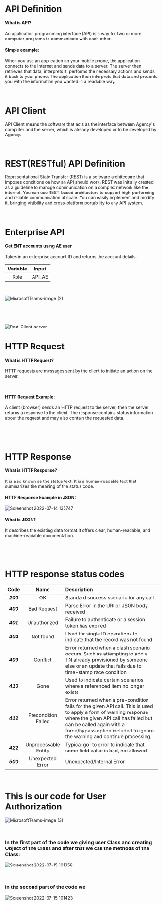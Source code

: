 # API Definition

#### What is API?

An application programming interface (API) is a way for two or more computer programs to communicate with each other.

#### Simple example:

When you use an application on your mobile phone, the application connects to the Internet and sends data to a server. The server then retrieves that data, interprets it, performs the necessary actions and sends it back to your phone. The application then interprets that data and presents you with the information you wanted in a readable way. 

<p>&nbsp;</p>

# API Client
API Client means the software that acts as the interface between Agency's computer and the server, which is already developed or to be developed by Agency.

<p>&nbsp;</p>

# REST(RESTful) API Definition
Representational State Transfer (REST) is a software architecture that imposes conditions on how an API should work. REST was initially created as a guideline to manage communication on a complex network like the internet. You can use REST-based architecture to support high-performing and reliable communication at scale. You can easily implement and modify it, bringing visibility and cross-platform portability to any API system.
<p>&nbsp;</p>


# Enterprise API

#### Get ENT accounts using AE user

Takes in an enterprise account ID and returns the account details.

|Variable|Input |
|:------:|:----:|
|Role    |API_AE|

<p>&nbsp;</p>

![MicrosoftTeams-image (2)](https://user-images.githubusercontent.com/85736827/178970712-428945bf-5bd1-42d5-a711-5fbac60f6072.png)

<br />


<p>&nbsp;</p>


![Rest-Client-server](https://user-images.githubusercontent.com/85736827/178935149-90295356-4d6a-48e3-b701-5b743fe2dd58.png)


# HTTP Request

#### What is HTTP Request?
HTTP requests are messages sent by the client to initiate an action on the server.
<p>&nbsp;</p>

#### HTTP Request Example:

A client (browser) sends an HTTP request to the server; then the server returns a response to the client. The response contains status information about the request and may also contain the requested data.

<p>&nbsp;</p>
<p>&nbsp;</p>

# HTTP Response

#### What is HTTP Response?
It is also known as the status text. It is a human-readable text that summarizes the meaning of the status code.

#### HTTP Response Example in JSON:
![Screenshot 2022-07-14 135747](https://user-images.githubusercontent.com/85736827/178967853-73d35bfb-3393-4fcc-88ea-fef8701f02d4.png)


#### What is JSON?
It describes the existing data format.It offers clear, human-readable, and machine-readable documentation.


<p>&nbsp;</p>
<p>&nbsp;</p>

# HTTP response status codes

|Code     |Name    |Description   |
|:-------:|:------:|:---------------|
|***200***|OK      |Standard success scenario for any call|
|***400***|Bad Request|Parse Error in the URI or JSON body received|
|***401***|Unauthorized|Failure to authenticate or a session token has expired|
|***404***|Not found|Used for single ID operations to indicate that the record was not found|
|***409***|Conflict|Error returned when a clash scenario occurs. Such as attempting to add a TN already provisioned by someone else or an update that fails due to time-stamp race condition|
|***410***|Gone|Used to indicate certain scenarios where a referenced item no longer exists|
|***412***|Precondition Failed	|Error returned when a pre-condition fails for the given API call. This is used to apply a form of warning response where the given API call has failed but can be called again with a force/bypass option included to ignore the warning and continue processing.|
|***422***|Unprocessable Entity|Typical go-to error to indicate that some field value is bad, not allowed|
|***500***|Unexpected Error	|Unexpected/Internal Error|
<p>&nbsp;</p>

# This is our code for User Authorization 
![MicrosoftTeams-image (3)](https://user-images.githubusercontent.com/85736827/179182997-b01f8829-01cc-41a3-8e8a-9fc38a83471c.png)

<p>&nbsp;</p>

### In the first part of the code we giving user Class and creating Object of the Class and after that we call the methods of the Class:
![Screenshot 2022-07-15 101358](https://user-images.githubusercontent.com/85736827/179183178-4b940ba2-82f3-4552-8bb8-6511bdb98fa3.png)

<p>&nbsp;</p>

### In the second part of the code we 
![Screenshot 2022-07-15 101423](https://user-images.githubusercontent.com/85736827/179184925-339447ce-3f54-4901-a67a-d9e5d4c67a0a.png)





